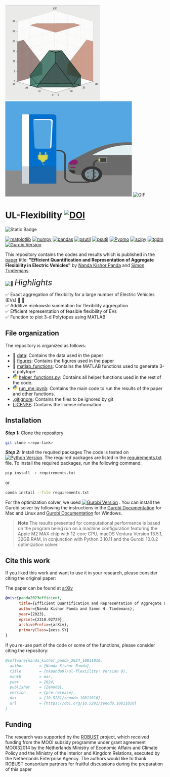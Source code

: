 <img src="figures/sc1.gif" alt="GIF" width="300" height="300">      <img src="figures/giphy_ev.gif" alt="https://giphy.com/gifs/araldeutschland-charging-aral-electriccar-IaVWq3MSU6EMsVCTkz" width="400" height="300">     <img src="figures/sc2.gif" alt="GIF" width="300" height="300">

# UL-Flexibility [![DOI](https://zenodo.org/badge/771205916.svg)](https://zenodo.org/doi/10.5281/zenodo.10811009)

![Static Badge](https://img.shields.io/badge/MADE_WITH-PYTHON_%26_MATLAB-orange?style=for-the-badge)

[![matplotlib](https://img.shields.io/badge/matplotlib-3.5.1-blue.svg)](https://pypi.org/project/matplotlib/3.5.1/)
[![numpy](https://img.shields.io/badge/numpy-1.22.3-blue.svg)](https://pypi.org/project/numpy/1.22.3/)
[![pandas](https://img.shields.io/badge/pandas-1.4.3-blue.svg)](https://pypi.org/project/pandas/1.4.3/)
[![psutil](https://img.shields.io/badge/psutil-5.9.0-blue.svg)](https://pypi.org/project/psutil/5.9.0/)
[![psutil](https://img.shields.io/badge/psutil-5.9.1-blue.svg)](https://pypi.org/project/psutil/5.9.1/)
[![Pyomo](https://img.shields.io/badge/Pyomo-6.4.2-blue.svg)](https://pypi.org/project/Pyomo/6.4.2/)
[![scipy](https://img.shields.io/badge/scipy-1.7.3-blue.svg)](https://pypi.org/project/scipy/1.7.3/)
[![tqdm](https://img.shields.io/badge/tqdm-4.62.3-blue.svg)](https://pypi.org/project/tqdm/4.62.3/)
[![Gurobi Version](https://img.shields.io/badge/Gurobi-10.0.2-blue.svg)](https://www.gurobi.com/)

This repository contains the codes and results which is published in the [paper](https://arxiv.org/abs/2310.02729) title: **"Efficient Quantification and Representation of Aggregate Flexibility in Electric Vehicles"** by [Nanda Kishor Panda](https://github.com/nkpanda97) and [Simon Tindemans](https://github.com/simontindemans).

<inkline>
  <picture>
    <source srcset="https://fonts.gstatic.com/s/e/notoemoji/latest/1f31f/512.webp" type="image/webp">
    <img src="https://fonts.gstatic.com/s/e/notoemoji/latest/1f31f/512.gif" alt="🌟" width="25" height="25">
  </picture>
</inkline> <span style="font-size:1.8em;font-style:italic">Highlights</span>

&#x2705; Exact aggregation of flexibility for a large number of Electric Vehicles (EVs) 🚗 🚙  <br>
&#x2705; Additive minkowski summation for flexibility aggregation <br>
&#x2705; Efficient representation of feasible flexibility of EVs <br>
&#x2705; Function to plot 3-d Polytopes using MATLAB <br>

## File organization

The repository is organized as follows:

- 📁 [data](data/): Contains the data used in the paper
- 📁 [figures](figures/): Contains the figures used in the paper
- 📁 [matlab_functions](matlab_functions/): Contains the MATLAB functions used to generate 3-d polytope
- <img src="figures/image.png" alt="python logo" width="15" height="15"> [helper_functions.py](helper_functions.py): Contains all helper functions used in the rest of the code.
- <img src="figures/image.png" alt="python logo" width="15" height="15"> [run_me.ipynb](main.py): Contains the main code to run the results of the paper and other functions.
- [.gitignore](.gitignore): Contains the files to be ignored by git
- [LICENSE](LICENSE): Contains the license information


## Installation

***Step 1:*** Clone the repository

```bash
git clone <repo-link>
```

***Step 2:*** Install the required packages
The code is tested on [![Python Version](https://img.shields.io/badge/Python-3.10.13-blue.svg)](https://www.python.org/downloads/release/python-3812/). The required packages are listed in the [requirements.txt](requirements.txt) file. To install the required packages, run the following command:

```bash
pip install -r requirements.txt
```

or

```bash
conda install --file requirements.txt
```

For the optimization solver, we used [![Gurobi Version](https://img.shields.io/badge/Gurobi-10.0.2-blue.svg)](https://www.gurobi.com/)
. You can install the Gurobi solver by following the instructions in the [Gurobi Documentation](https://www.gurobi.com/documentation/10.0/quickstart_mac/installing_the_anaconda_py.html) for Mac and Linux and [Gurobi Documentation](https://www.gurobi.com/documentation/10.0/quickstart_windows/installing_the_anaconda_py.html) for Windows.

> **Note** The results presented for computational performance is based on the program being run on a machine configuration featuring the Apple M2 MAX chip with 12-core CPU, macOS Ventura Version 13.5.1, 32GB RAM, in conjunction with Python 3.10.11 and the Gurobi 10.0.2 optimization solver.

## Cite this work

If you liked this work and want to use it in your research, please consider citing the original paper:

The paper can be found at [arXiv](https://arxiv.org/abs/2310.02729)

```bibtex
@misc{panda2023efficient,
      title={Efficient Quantification and Representation of Aggregate Flexibility in Electric Vehicles}, 
      author={Nanda Kishor Panda and Simon H. Tindemans},
      year={2023},
      eprint={2310.02729},
      archivePrefix={arXiv},
      primaryClass={eess.SY}
}
```

If you re-use part of the code or some of the functions, please consider citing the repository:

```bibtex  
@software{nanda_kishor_panda_2024_10811010,
  author       = {Nanda Kishor Panda},
  title        = {nkpanda97/ul-flexiility: Version 0},
  month        = mar,
  year         = 2024,
  publisher    = {Zenodo},
  version      = {pre-release},
  doi          = {10.5281/zenodo.10811010},
  url          = {https://doi.org/10.5281/zenodo.10811010}
}

```

## Funding

The research was supported by the [ROBUST](https://tki-robust.nl/) project, which received funding from the MOOI subsidy programme under grant agreement MOOI32014 by the Netherlands Ministry of Economic Affairs and Climate Policy and the Ministry of the Interior and Kingdom Relations, executed by the Netherlands Enterprise Agency. The authors would like to thank ROBUST consortium partners for fruitful discussions during the preparation of this paper
